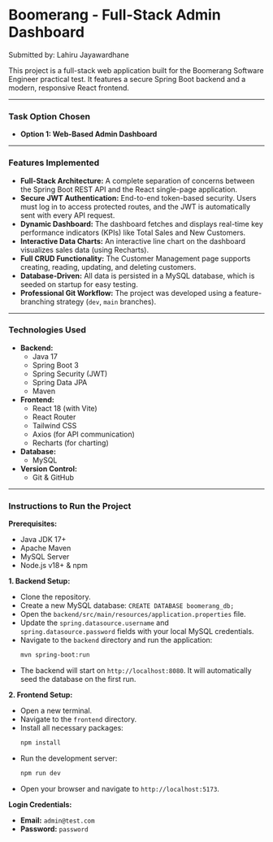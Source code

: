 # Boomerang - Full-Stack Admin Dashboard

Submitted by: Lahiru Jayawardhane

This project is a full-stack web application built for the Boomerang Software Engineer practical test. It features a secure Spring Boot backend and a modern, responsive React frontend.

---

### Task Option Chosen

*   **Option 1: Web-Based Admin Dashboard**

---

### Features Implemented

*   **Full-Stack Architecture:** A complete separation of concerns between the Spring Boot REST API and the React single-page application.
*   **Secure JWT Authentication:** End-to-end token-based security. Users must log in to access protected routes, and the JWT is automatically sent with every API request.
*   **Dynamic Dashboard:** The dashboard fetches and displays real-time key performance indicators (KPIs) like Total Sales and New Customers.
*   **Interactive Data Charts:** An interactive line chart on the dashboard visualizes sales data (using Recharts).
*   **Full CRUD Functionality:** The Customer Management page supports creating, reading, updating, and deleting customers.
*   **Database-Driven:** All data is persisted in a MySQL database, which is seeded on startup for easy testing.
*   **Professional Git Workflow:** The project was developed using a feature-branching strategy (`dev`, `main` branches).

---

### Technologies Used

*   **Backend:**
    *   Java 17
    *   Spring Boot 3
    *   Spring Security (JWT)
    *   Spring Data JPA
    *   Maven
*   **Frontend:**
    *   React 18 (with Vite)
    *   React Router
    *   Tailwind CSS
    *   Axios (for API communication)
    *   Recharts (for charting)
*   **Database:**
    *   MySQL
*   **Version Control:**
    *   Git & GitHub

---

### Instructions to Run the Project

**Prerequisites:**
*   Java JDK 17+
*   Apache Maven
*   MySQL Server
*   Node.js v18+ & npm

**1. Backend Setup:**
*   Clone the repository.
*   Create a new MySQL database: `CREATE DATABASE boomerang_db;`
*   Open the `backend/src/main/resources/application.properties` file.
*   Update the `spring.datasource.username` and `spring.datasource.password` fields with your local MySQL credentials.
*   Navigate to the `backend` directory and run the application:
    ```bash
    mvn spring-boot:run
    ```
*   The backend will start on `http://localhost:8080`. It will automatically seed the database on the first run.

**2. Frontend Setup:**
*   Open a new terminal.
*   Navigate to the `frontend` directory.
*   Install all necessary packages:
    ```bash
    npm install
    ```
*   Run the development server:
    ```bash
    npm run dev
    ```
*   Open your browser and navigate to `http://localhost:5173`.

**Login Credentials:**
*   **Email:** `admin@test.com`
*   **Password:** `password`
